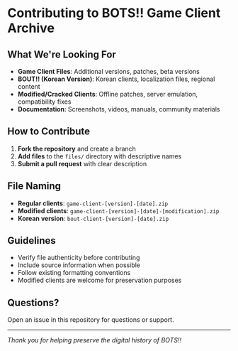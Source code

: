 # Contributing to BOTS!! Game Client Archive

## What We're Looking For

- **Game Client Files**: Additional versions, patches, beta versions
- **BOUT!! (Korean Version)**: Korean clients, localization files, regional content
- **Modified/Cracked Clients**: Offline patches, server emulation, compatibility fixes
- **Documentation**: Screenshots, videos, manuals, community materials

## How to Contribute

1. **Fork the repository** and create a branch
2. **Add files** to the `files/` directory with descriptive names
3. **Submit a pull request** with clear description

## File Naming

- **Regular clients**: `game-client-[version]-[date].zip`
- **Modified clients**: `game-client-[version]-[date]-[modification].zip`
- **Korean version**: `bout-client-[version]-[date].zip`

## Guidelines

- Verify file authenticity before contributing
- Include source information when possible
- Follow existing formatting conventions
- Modified clients are welcome for preservation purposes

## Questions?

Open an issue in this repository for questions or support.

---

_Thank you for helping preserve the digital history of BOTS!!_
